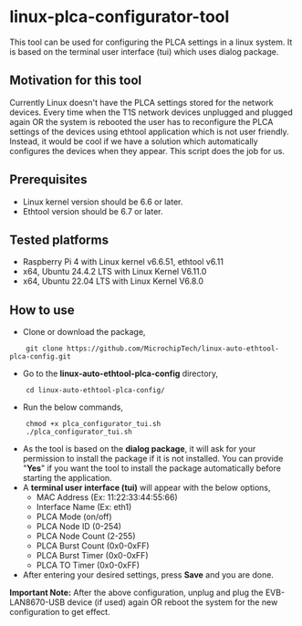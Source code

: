 # linux-plca-configurator-tool

This tool can be used for configuring the PLCA settings in a linux system. It is based on the terminal user interface (tui) which uses dialog package.

## Motivation for this tool
Currently Linux doesn't have the PLCA settings stored for the network devices. Every time when the T1S network devices unplugged and plugged again OR the system is rebooted the user has to reconfigure the PLCA settings of the devices using ethtool application which is not user friendly. Instead, it would be cool if we have a solution which automatically configures the devices when they appear. This script does the job for us.

## Prerequisites

- Linux kernel version should be 6.6 or later.
- Ethtool version should be 6.7 or later.

## Tested platforms

- Raspberry Pi 4 with Linux kernel v6.6.51, ethtool v6.11
- x64, Ubuntu 24.4.2 LTS with Linux Kernel V6.11.0
- x64, Ubuntu 22.04 LTS with Linux Kernel V6.8.0

## How to use
- Clone or download the package,
```
    git clone https://github.com/MicrochipTech/linux-auto-ethtool-plca-config.git
```
- Go to the **linux-auto-ethtool-plca-config** directory,
```
    cd linux-auto-ethtool-plca-config/
```
- Run the below commands,
```
    chmod +x plca_configurator_tui.sh
    ./plca_configurator_tui.sh
```
- As the tool is based on the **dialog package**, it will ask for your permission to install the package if it is not installed. You can provide "**Yes**" if you want the tool to install the package automatically before starting the application.
- A **terminal user interface (tui)** will appear with the below options,
    - MAC Address (Ex: 11:22:33:44:55:66)
    - Interface Name (Ex: eth1)
    - PLCA Mode (on/off)
    - PLCA Node ID (0-254)
    - PLCA Node Count (2-255)
    - PLCA Burst Count (0x0-0xFF)
    - PLCA Burst Timer (0x0-0xFF)
    - PLCA TO Timer (0x0-0xFF)
- After entering your desired settings, press **Save** and you are done.

**Important Note:** After the above configuration, unplug and plug the EVB-LAN8670-USB device (if used) again OR reboot the system for the new configuration to get effect.

